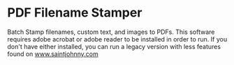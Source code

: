 # PDF Filename Stamper
Batch Stamp filenames, custom text, and images to PDFs.
This software requires adobe acrobat or adobe reader to be installed in order to run.  If you don't have either installed, you can run a legacy version with less features found on www.saintjohnny.com
